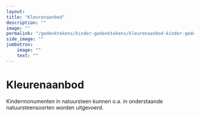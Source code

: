 ```yaml
---
layout: 
title: "Kleurenaanbod"
description: ""
image: ""
permalink: "/gedenktekens/kinder-gedenktekens/kleurenaanbod-kinder-gedenktekens/"
side_image: ""
jumbotron:
    image: ""
    text: ""
---
```



# Kleurenaanbod

Kindermonumenten in natuursteen kunnen o.a. in onderstaande natuursteensoorten worden uitgevoerd.